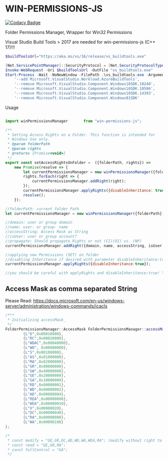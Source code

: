 # WIN-PERMISSIONS-JS

[![Codacy Badge](https://api.codacy.com/project/badge/Grade/d940d6d2301b41ca8894582696618d91)](https://app.codacy.com/gh/UBitSandBox/WIN-PERMISSIONS-JS?utm_source=github.com&utm_medium=referral&utm_content=UBitSandBox/WIN-PERMISSIONS-JS&utm_campaign=Badge_Grade_Dashboard)

Folder Permissions Manager, Wrapper for Win32 Permissions

Visual Studio Build Tools > 2017 are needed for win-permissions-js (C++ 17)!!!

```powershell
$buildToolsUrl="https://aka.ms/vs/16/release/vs_buildtools.exe"

[Net.ServicePointManager]::SecurityProtocol = [Net.SecurityProtocolType]::Tls12
Invoke-WebRequest -Uri $buildToolsUrl -OutFile "vs_buildtools.exe"
Start-Process -Wait -NoNewWindow -FilePath .\vs_buildtools.exe -ArgumentList '--quiet', '--wait', '--norestart', '--nocache', '--installPath C:\BuildTools',
    '--add Microsoft.VisualStudio.Workload.AzureBuildTools',
    '--remove Microsoft.VisualStudio.Component.Windows10SDK.10240',
    '--remove Microsoft.VisualStudio.Component.Windows10SDK.10586',
    '--remove Microsoft.VisualStudio.Component.Windows10SDK.14393',
    '--remove Microsoft.VisualStudio.Component.Windows81SDK'
```

Usage
```javascript

import winPermissionsManager       from "win-permissions-js";

/**
 * Setting Access Rights on a Folder. This function is intended for
 * Windows Use only.
 * @param folderPath
 * @param rights
 * @returns {Promise<void>}
 */
export const setAccessRightsOnFolder =  ({folderPath, rights}) =>
    new Promise(resolve => {
        let currentPermissionsManager = new winPermissionsManager({folderPath});
        rights.forEach(right => {
            currentPermissionsManager.addRight(right);
        });
        currentPermissionsManager.applyRights({disableInheritance: true});
        resolve();
    });

```

```javascript
//folderPath: current folder Path
let currentPermissionsManager = new winPermissionsManager({folderPath});

//domain: user or group domain
//name: user- or group- name
//accessString: Access Mask as String
//isUser: user or group account?
//propagate: Should propagate Rights or not (CI)(OI) vs. (NP)
currentPermissionsManager.addRight({domain, name, accessString, isUser, propagate});

//applying new Permissions (SET) on folder
//disabling Inheritance if desired with parameter disableInheritance:true
currentPermissionsManager.applyRights({disableInheritance:true});

//you should be careful with applyRights and disableInheritance:true! You could end up resetting the Folder Rights

```

## Access Mask as comma separated String
Please Read: https://docs.microsoft.com/en-us/windows-server/administration/windows-commands/icacls

```c++
/***
 * Initializing accessMask_
 */
FolderPermissionsManager::AccessMask FolderPermissionsManager::accessMask_ = {
        {L"D",0x00010000},
        {L"RC",0x00020000},
        {L"WDAC",0x00040000},
        {L"WO", 0x00080000},
        {L"S",0x00100000},
        {L"AS",0x01000000},
        {L"MA",0x02000000},
        {L"GR",0x80000000},
        {L"GW",0x40000000},
        {L"GE",0x20000000},
        {L"GA",0x10000000},
        {L"RD",0x00000001},
        {L"WD",0x00000002},
        {L"AD",0x00000004},
        {L"REA",0x00000008},
        {L"WEA",0x00000010},
        {L"X",0x00000020},
        {L"DC",0x00000040},
        {L"RA",0x00000080},
        {L"WA",0x00000100}
};

/*
 * const modify = "GE,GR,DC,AD,WD,WA,WEA,RA"; (modify without right to delete current folder, only sub folders)
 * const read = "GE,GR,RA"; 
 * const fullControl = "GA";
 */
```
